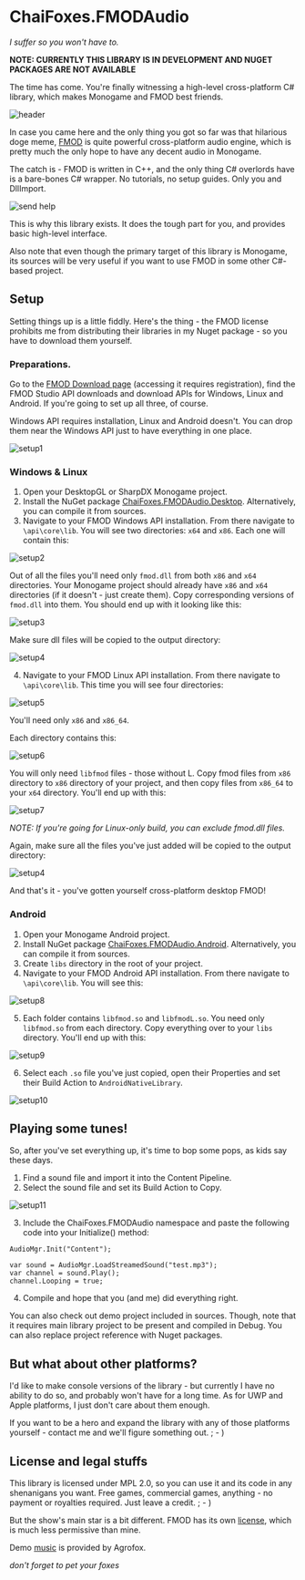 # ChaiFoxes.FMODAudio

*I suffer so you won't have to.*

**NOTE: CURRENTLY THIS LIBRARY IS IN DEVELOPMENT AND NUGET PACKAGES ARE NOT AVAILABLE**

The time has come. You're finally witnessing a high-level cross-platform C# library, 
which makes Monogame and FMOD best friends.

![header](/pics/ebites.png)


In case you came here and the only thing you got so far was that hilarious doge meme, 
[FMOD](http://fmod.org) is quite powerful cross-platform audio engine, which is
pretty much the only hope to have any decent audio in Monogame. 

The catch is - FMOD is written in C++, and the only thing C# overlords have
is a bare-bones C# wrapper. No tutorials, no setup guides. Only you and DllImport.

![send help](/pics/help.png)


This is why this library exists. It does the tough part for you, and provides 
basic high-level interface. 

Also note that even though the primary target of this library is Monogame, its sources
will be very useful if you want to use FMOD in some other C#-based project.

## Setup

Setting things up is a little fiddly. Here's the thing - the FMOD license prohibits 
me from distributing their libraries in my Nuget package - so you have to
download them yourself.

### Preparations.

Go to the [FMOD Download page](https://www.fmod.com/download) (accessing it requires
registration), find the FMOD Studio API downloads and download APIs for Windows, Linux
and Android. If you're going to set up all three, of course.


Windows API requires installation, Linux and Android doesn't. You can drop them near
the Windows API just to have everything in one place.

![setup1](/pics/setup1.png)

### Windows & Linux

1. Open your DesktopGL or SharpDX Monogame project.
2. Install the NuGet package [ChaiFoxes.FMODAudio.Desktop](https://www.nuget.org/packages/ChaiFoxes.FMODAudio.Desktop/). Alternatively, you can compile
it from sources.
3. Navigate to your FMOD Windows API installation. From there navigate to `\api\core\lib`.
You will see two directories: `x64` and `x86`. Each one will contain this:

![setup2](/pics/setup2.png)


Out of all the files you'll need only `fmod.dll` from both `x86` and `x64` directories.
Your Monogame project should already have `x86` and `x64` directories 
(if it doesn't - just create them). Copy corresponding versions of `fmod.dll` 
into them. You should end up with it looking like this:


![setup3](/pics/setup3.png)

Make sure dll files will be copied to the output directory:

![setup4](/pics/setup4.png)

4. Navigate to your FMOD Linux API installation. From there navigate to `\api\core\lib`.
This time you will see four directories: 

![setup5](/pics/setup5.png)
 
You'll need only `x86` and `x86_64`.

Each directory contains this:

![setup6](/pics/setup6.png)

You will only need `libfmod` files - those without L. Copy fmod files from `x86`
directory to `x86` directory of your project, and then copy files from `x86_64` 
to your `x64` directory. You'll end up with this:

![setup7](/pics/setup7.png)

*NOTE: If you're going for Linux-only build, you can exclude fmod.dll files.*

Again, make sure all the files you've just added will be copied 
to the output directory:

![setup4](/pics/setup4.png)

And that's it - you've gotten yourself cross-platform desktop FMOD!

### Android

1. Open your Monogame Android project.
2. Install NuGet package [ChaiFoxes.FMODAudio.Android](https://www.nuget.org/packages/ChaiFoxes.FMODAudio.Android/). Alternatively, you can compile
it from sources.
3. Create `libs` directory in the root of your project.
4. Navigate to your FMOD Android API installation. From there navigate to 
`\api\core\lib`. You will see this:

![setup8](/pics/setup8.png)

5. Each folder contains `libfmod.so` and `libfmodL.so`. 
You need only `libfmod.so` from each directory. Copy everything over to your `libs`
directory. You'll end up with this:

![setup9](/pics/setup9.png)

6. Select each `.so` file you've just copied, open their Properties and set their
Build Action to `AndroidNativeLibrary`.

![setup10](/pics/setup10.png)

## Playing some tunes!

So, after you've set everything up, it's time to bop some pops, as kids say these days.

1. Find a sound file and import it into the Content Pipeline.
2. Select the sound file and set its Build Action to Copy. 

![setup11](/pics/setup11.png)

3. Include the ChaiFoxes.FMODAudio namespace and paste the following code into your
Initialize() method:
```
AudioMgr.Init("Content");

var sound = AudioMgr.LoadStreamedSound("test.mp3");
var channel = sound.Play();
channel.Looping = true;
```
4. Compile and hope that you (and me) did everything right.

You can also check out demo project included in sources. Though, note that it requires
main library project to be present and compiled in Debug. You can also replace project reference
with Nuget packages.

## But what about other platforms?

I'd like to make console versions of the library - but currently I have no ability
to do so, and probably won't have for a long time. As for UWP and Apple platforms,
I just don't care about them enough. 

If you want to be a hero and expand the library with any of those platforms yourself - 
contact me and we'll figure something out. ; - )


## License and legal stuffs

This library is licensed under MPL 2.0, so you can use it and its code in any 
shenanigans you want. Free games, commercial games, anything - no payment or 
royalties required. Just leave a credit. ; - )

But the show's main star is a bit different. FMOD has its own [license](https://fmod.com/licensing#faq), 
which is much less permissive than mine. 

Demo [music](https://www.youtube.com/watch?v=zZ81qi90E-Y) is provided by Agrofox.

*don't forget to pet your foxes*
